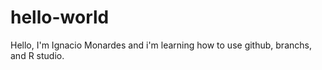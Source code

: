 # hello-world
Hello, I'm Ignacio Monardes and i'm learning how to use github, branchs, and R studio. 
